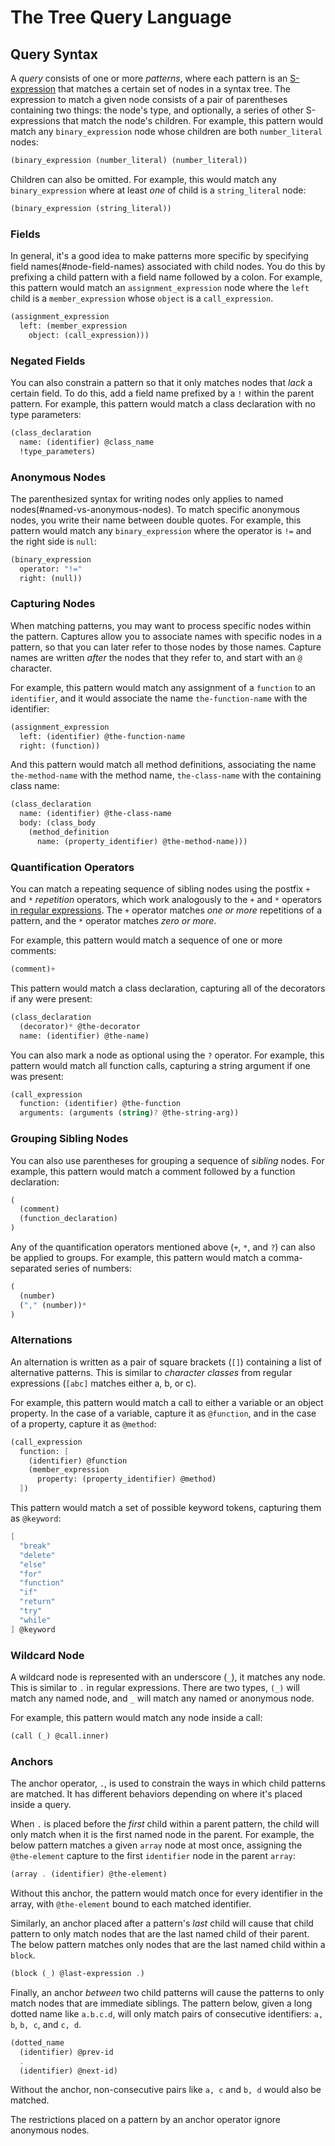 # The Tree Query Language

## Query Syntax

A _query_ consists of one or more _patterns_, where each pattern is an
[S-expression](https://en.wikipedia.org/wiki/S-expression) that matches a
certain set of nodes in a syntax tree. The expression to match a given node
consists of a pair of parentheses containing two things: the node's type, and
optionally, a series of other S-expressions that match the node's children. For
example, this pattern would match any `binary_expression` node whose children
are both `number_literal` nodes:

```scheme
(binary_expression (number_literal) (number_literal))
```

Children can also be omitted. For example, this would match any
`binary_expression` where at least _one_ of child is a `string_literal` node:

```scheme
(binary_expression (string_literal))
```

### Fields

In general, it's a good idea to make patterns more specific by specifying field names(#node-field-names) associated with child nodes. You do this by prefixing
a child pattern with a field name followed by a colon. For example, this pattern
would match an `assignment_expression` node where the `left` child is a
`member_expression` whose `object` is a `call_expression`.

```scheme
(assignment_expression
  left: (member_expression
    object: (call_expression)))
```

### Negated Fields

You can also constrain a pattern so that it only matches nodes that _lack_ a
certain field. To do this, add a field name prefixed by a `!` within the parent
pattern. For example, this pattern would match a class declaration with no type
parameters:

```scheme
(class_declaration
  name: (identifier) @class_name
  !type_parameters)
```

### Anonymous Nodes

The parenthesized syntax for writing nodes only applies to named nodes(#named-vs-anonymous-nodes). To match specific anonymous nodes, you write
their name between double quotes. For example, this pattern would match any
`binary_expression` where the operator is `!=` and the right side is `null`:

```scheme
(binary_expression
  operator: "!="
  right: (null))
```

### Capturing Nodes

When matching patterns, you may want to process specific nodes within the
pattern. Captures allow you to associate names with specific nodes in a pattern,
so that you can later refer to those nodes by those names. Capture names are
written _after_ the nodes that they refer to, and start with an `@` character.

For example, this pattern would match any assignment of a `function` to an
`identifier`, and it would associate the name `the-function-name` with the
identifier:

```scheme
(assignment_expression
  left: (identifier) @the-function-name
  right: (function))
```

And this pattern would match all method definitions, associating the name
`the-method-name` with the method name, `the-class-name` with the containing
class name:

```scheme
(class_declaration
  name: (identifier) @the-class-name
  body: (class_body
    (method_definition
      name: (property_identifier) @the-method-name)))
```

### Quantification Operators

You can match a repeating sequence of sibling nodes using the postfix `+` and
`*` _repetition_ operators, which work analogously to the `+` and `*` operators
[in regular
expressions](https://en.wikipedia.org/wiki/Regular_expression#Basic_concepts).
The `+` operator matches _one or more_ repetitions of a pattern, and the `*`
operator matches _zero or more_.

For example, this pattern would match a sequence of one or more comments:

```scheme
(comment)+
```

This pattern would match a class declaration, capturing all of the decorators if
any were present:

```scheme
(class_declaration
  (decorator)* @the-decorator
  name: (identifier) @the-name)
```

You can also mark a node as optional using the `?` operator. For example, this
pattern would match all function calls, capturing a string argument if one was
present:

```scheme
(call_expression
  function: (identifier) @the-function
  arguments: (arguments (string)? @the-string-arg))
```

### Grouping Sibling Nodes

You can also use parentheses for grouping a sequence of _sibling_ nodes. For
example, this pattern would match a comment followed by a function declaration:

```scheme
(
  (comment)
  (function_declaration)
)
```

Any of the quantification operators mentioned above (`+`, `*`, and `?`) can also
be applied to groups. For example, this pattern would match a comma-separated
series of numbers:

```scheme
(
  (number)
  ("," (number))*
)
```

### Alternations

An alternation is written as a pair of square brackets (`[]`) containing a list of alternative patterns.
This is similar to _character classes_ from regular expressions (`[abc]` matches either a, b, or c).

For example, this pattern would match a call to either a variable or an object property.
In the case of a variable, capture it as `@function`, and in the case of a property, capture it as `@method`:

```scheme
(call_expression
  function: [
    (identifier) @function
    (member_expression
      property: (property_identifier) @method)
  ])
```

This pattern would match a set of possible keyword tokens, capturing them as `@keyword`:

```scheme
[
  "break"
  "delete"
  "else"
  "for"
  "function"
  "if"
  "return"
  "try"
  "while"
] @keyword
```

### Wildcard Node

A wildcard node is represented with an underscore (`_`), it matches any node.
This is similar to `.` in regular expressions.
There are two types, `(_)` will match any named node,
and `_` will match any named or anonymous node.

For example, this pattern would match any node inside a call:

```scheme
(call (_) @call.inner)
```

### Anchors

The anchor operator, `.`, is used to constrain the ways in which child patterns
are matched. It has different behaviors depending on where it's placed inside a
query.

When `.` is placed before the _first_ child within a parent pattern, the child
will only match when it is the first named node in the parent. For example, the
below pattern matches a given `array` node at most once, assigning the
`@the-element` capture to the first `identifier` node in the parent `array`:

```scheme
(array . (identifier) @the-element)
```

Without this anchor, the pattern would match once for every identifier in the
array, with `@the-element` bound to each matched identifier.

Similarly, an anchor placed after a pattern's _last_ child will cause that child
pattern to only match nodes that are the last named child of their parent. The
below pattern matches only nodes that are the last named child within a `block`.

```scheme
(block (_) @last-expression .)
```

Finally, an anchor _between_ two child patterns will cause the patterns to only
match nodes that are immediate siblings. The pattern below, given a long dotted
name like `a.b.c.d`, will only match pairs of consecutive identifiers: `a, b`,
`b, c`, and `c, d`.

```scheme
(dotted_name
  (identifier) @prev-id
  .
  (identifier) @next-id)
```

Without the anchor, non-consecutive pairs like `a, c` and `b, d` would also be matched.

The restrictions placed on a pattern by an anchor operator ignore anonymous nodes.

